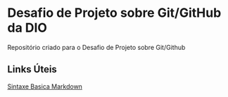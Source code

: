 # Desafio de Projeto sobre Git/GitHub da DIO
Repositório criado para o Desafio de Projeto sobre Git/Github

## Links Úteis
[Sintaxe Basica Markdown](https://www.markdownguide.org/basic-syntax/)
